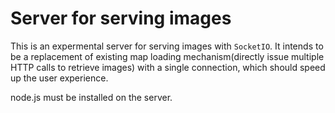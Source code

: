 Server for serving images
=========================

This is an expermental server for serving images with `SocketIO`. It intends to
be a replacement of existing map loading mechanism(directly issue multiple
HTTP calls to retrieve images) with a single connection, which should speed up
the user experience.

node.js must be installed on the server.
